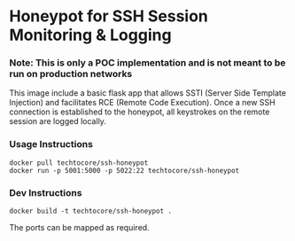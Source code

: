 # Honeypot for SSH Session Monitoring & Logging

### Note: This is only a POC implementation and is not meant to be run on production networks

This image include a basic flask app that allows SSTI (Server Side Template Injection) and facilitates RCE (Remote Code Execution). Once a new SSH connection is established to the honeypot, all keystrokes on the remote session are logged locally.

### Usage Instructions

```
docker pull techtocore/ssh-honeypot
docker run -p 5001:5000 -p 5022:22 techtocore/ssh-honeypot
```

### Dev Instructions

```
docker build -t techtocore/ssh-honeypot .
```

The ports can be mapped as required.
